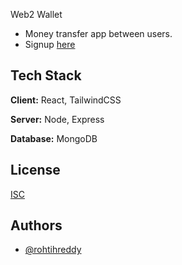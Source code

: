 Web2 Wallet

-  Money transfer app between users. 
- Signup  [here](https://web2-wallet.rohithreddy.site)



## Tech Stack

**Client:** React, TailwindCSS

**Server:** Node, Express

**Database:** MongoDB


## License

[ISC](https://choosealicense.com/licenses/isc/)



## Authors

- [@rohtihreddy](https://www.github.com/rohithreddy009)

